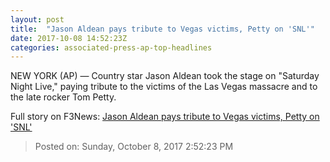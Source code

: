 ```yaml
---
layout: post
title:  "Jason Aldean pays tribute to Vegas victims, Petty on 'SNL'"
date: 2017-10-08 14:52:23Z
categories: associated-press-ap-top-headlines
---
```


NEW YORK (AP) — Country star Jason Aldean took the stage on "Saturday Night Live," paying tribute to the victims of the Las Vegas massacre and to the late rocker Tom Petty.


Full story on F3News: [Jason Aldean pays tribute to Vegas victims, Petty on 'SNL'](http://www.f3nws.com/n/2ajzrC)

> Posted on: Sunday, October 8, 2017 2:52:23 PM
